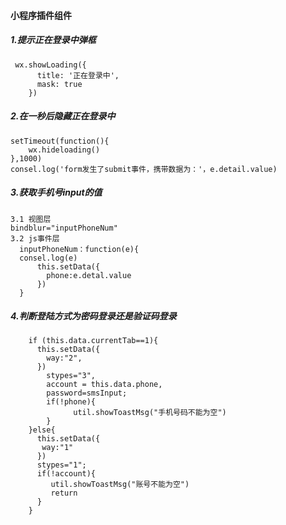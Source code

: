 #### 小程序插件组件
##### 1.提示正在登录中弹框

```
 wx.showLoading({
      title: '正在登录中',
      mask: true
    })
```
##### 2.在一秒后隐藏正在登录中

```
setTimeout(function(){
    wx.hideloading()
},1000)
consel.log('form发生了submit事件，携带数据为：'，e.detail.value)
```
##### 3.获取手机号input的值

```
3.1 视图层
bindblur="inputPhoneNum" 
3.2 js事件层
  inputPhoneNum：function(e){
  consel.log(e)
      this.setData({
        phone:e.detal.value
      })
  }
```
##### 4.判断登陆方式为密码登录还是验证码登录
```
    if (this.data.currentTab==1){
      this.setData({
        way:"2",
      })
        stypes="3", 
        account = this.data.phone,
        password=smsInput;
        if(!phone){
              util.showToastMsg("手机号码不能为空")
        }
    }else{
      this.setData({
       way:"1" 
      })
      stypes="1";
      if(!account){
         util.showToastMsg("账号不能为空")
         return 
      }
    }
```
